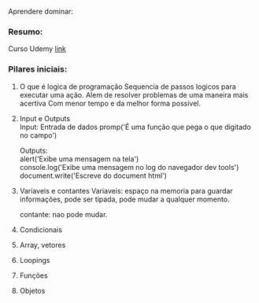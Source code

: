 
Aprendere dominar:

### Resumo:

Curso Udemy [link](https://www.udemy.com/share/105uqm3@ic1GOFuJmMDuDnFNaVclQ8WZcdk70dcpwTaVYsRkcvyD25w8mYb9wj1P0KLXWm_i/)

### Pilares iniciais:

1. O que é logica de programação
    Sequencia de passos logicos para executar uma ação.
    Alem de resolver problemas de uma maneira mais acertiva
    Com menor tempo e da melhor forma possivel.
2. Input e Outputs  
   Input: Entrada de dados 
    promp('É uma função que pega o que digitado no campo') 
   
   Outputs:  
    alert('Exibe uma mensagem na tela')  
    console.log('Exibe uma mensagem no log do navegador dev tools')  
    document.write('Escreve do document html')  

3. Variaveis e contantes
    Variaveis: espaço na memoria para guardar informações, pode ser tipada, pode mudar a qualquer momento.

    contante: nao pode mudar. 

4. Condicionais
5. Array, vetores
6. Loopings
7. Funções
8. Objetos